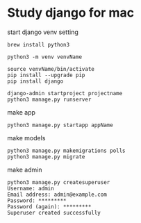 # Study django for mac
start django
venv setting
```
brew install python3

python3 -m venv venvName

source venvName/bin/activate
pip install --upgrade pip
pip install django

django-admin startproject projectname
python3 manage.py runserver
```

make app
```
python3 manage.py startapp appName
```

make models

```
python3 manage.py makemigrations polls
python3 manage.py migrate
```

make admin
```
python3 manage.py createsuperuser
Username: admin
Email address: admin@example.com
Password: *********
Password (again): *********
Superuser created successfully
```